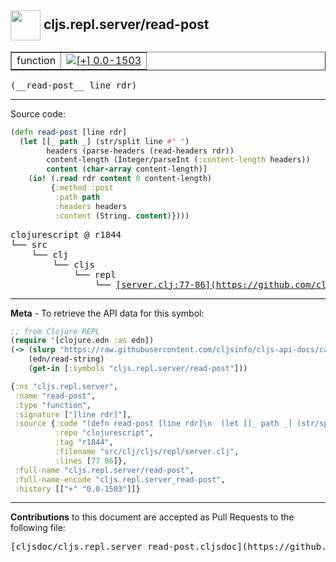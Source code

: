 ## <img width="48px" valign="middle" src="http://i.imgur.com/Hi20huC.png"> cljs.repl.server/read-post

 <table border="1">
<tr>

<td>function</td>
<td><a href="https://github.com/cljsinfo/cljs-api-docs/tree/0.0-1503"><img valign="middle" alt="[+] 0.0-1503" src="https://img.shields.io/badge/+-0.0--1503-lightgrey.svg"></a> </td>
</tr>
</table>

 <samp>
(__read-post__ line rdr)<br>
</samp>

---





Source code:

```clj
(defn read-post [line rdr]
  (let [[_ path _] (str/split line #" ")
        headers (parse-headers (read-headers rdr))
        content-length (Integer/parseInt (:content-length headers))
        content (char-array content-length)]
    (io! (.read rdr content 0 content-length)
         {:method :post
          :path path
          :headers headers
          :content (String. content)})))
```

 <pre>
clojurescript @ r1844
└── src
    └── clj
        └── cljs
            └── repl
                └── <ins>[server.clj:77-86](https://github.com/clojure/clojurescript/blob/r1844/src/clj/cljs/repl/server.clj#L77-L86)</ins>
</pre>


---

__Meta__ - To retrieve the API data for this symbol:

```clj
;; from Clojure REPL
(require '[clojure.edn :as edn])
(-> (slurp "https://raw.githubusercontent.com/cljsinfo/cljs-api-docs/catalog/cljs-api.edn")
    (edn/read-string)
    (get-in [:symbols "cljs.repl.server/read-post"]))
```

```clj
{:ns "cljs.repl.server",
 :name "read-post",
 :type "function",
 :signature ["[line rdr]"],
 :source {:code "(defn read-post [line rdr]\n  (let [[_ path _] (str/split line #\" \")\n        headers (parse-headers (read-headers rdr))\n        content-length (Integer/parseInt (:content-length headers))\n        content (char-array content-length)]\n    (io! (.read rdr content 0 content-length)\n         {:method :post\n          :path path\n          :headers headers\n          :content (String. content)})))",
          :repo "clojurescript",
          :tag "r1844",
          :filename "src/clj/cljs/repl/server.clj",
          :lines [77 86]},
 :full-name "cljs.repl.server/read-post",
 :full-name-encode "cljs.repl.server_read-post",
 :history [["+" "0.0-1503"]]}

```

---

__Contributions__ to this document are accepted as Pull Requests to the following file:

 <pre>
[cljsdoc/cljs.repl.server_read-post.cljsdoc](https://github.com/cljsinfo/cljs-api-docs/blob/master/cljsdoc/cljs.repl.server_read-post.cljsdoc)
</pre>

